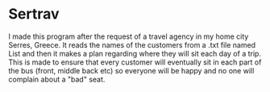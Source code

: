 # Sertrav

I made this program after the request of a travel agency in my home city Serres, Greece.
It reads the names of the customers from a .txt file named List and then it makes a plan regarding
where they will sit each day of a trip. This is made to ensure that every customer will eventually sit 
in each part of the bus (front, middle back etc) so everyone will be happy and no one will complain about
a "bad" seat.
